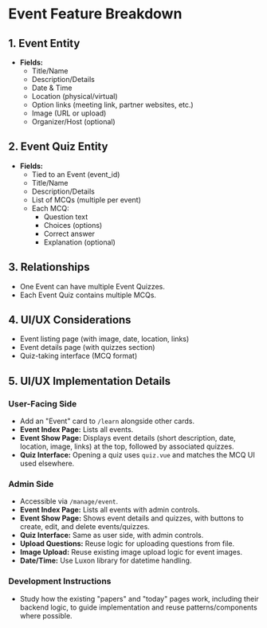 # Event Feature Breakdown

## 1. Event Entity
- **Fields:**
  - Title/Name
  - Description/Details
  - Date & Time
  - Location (physical/virtual)
  - Option links (meeting link, partner websites, etc.)
  - Image (URL or upload)
  - Organizer/Host (optional)

## 2. Event Quiz Entity
- **Fields:**
  - Tied to an Event (event_id)
  - Title/Name
  - Description/Details
  - List of MCQs (multiple per event)
  - Each MCQ:
    - Question text
    - Choices (options)
    - Correct answer
    - Explanation (optional)

## 3. Relationships
- One Event can have multiple Event Quizzes.
- Each Event Quiz contains multiple MCQs.

## 4. UI/UX Considerations
- Event listing page (with image, date, location, links)
- Event details page (with quizzes section)
- Quiz-taking interface (MCQ format)

## 5. UI/UX Implementation Details

### User-Facing Side
- Add an "Event" card to `/learn` alongside other cards.
- **Event Index Page:** Lists all events.
- **Event Show Page:** Displays event details (short description, date, location, image, links) at the top, followed by associated quizzes.
- **Quiz Interface:** Opening a quiz uses `quiz.vue` and matches the MCQ UI used elsewhere.

### Admin Side
- Accessible via `/manage/event`.
- **Event Index Page:** Lists all events with admin controls.
- **Event Show Page:** Shows event details and quizzes, with buttons to create, edit, and delete events/quizzes.
- **Quiz Interface:** Same as user side, with admin controls.
- **Upload Questions:** Reuse logic for uploading questions from file.
- **Image Upload:** Reuse existing image upload logic for event images.
- **Date/Time:** Use Luxon library for datetime handling.

### Development Instructions
- Study how the existing "papers" and "today" pages work, including their backend logic, to guide implementation and reuse patterns/components where possible.
